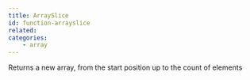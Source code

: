 ```yaml
---
title: ArraySlice
id: function-arrayslice
related:
categories:
    - array
---
```


Returns a new array, from the start position up to the count of elements

